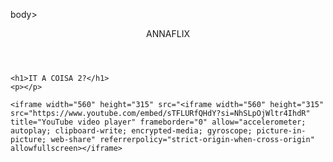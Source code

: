 body>
    <header>ANNAFLIX</header>

    <h1>IT A COISA 2?</h1>
    <p></p>

    <iframe width="560" height="315" src="<iframe width="560" height="315" src="https://www.youtube.com/embed/sTFLURfQHdY?si=NhSLpOjWltr4IhdR" title="YouTube video player" frameborder="0" allow="accelerometer; autoplay; clipboard-write; encrypted-media; gyroscope; picture-in-picture; web-share" referrerpolicy="strict-origin-when-cross-origin" allowfullscreen></iframe>
</body>
